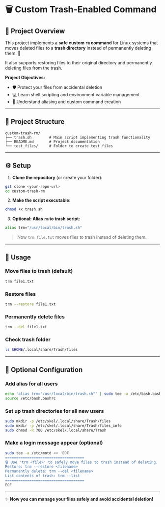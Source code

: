 # 🗑️ Custom Trash-Enabled Command

## 🚀 Project Overview

This project implements a **safe custom `rm` command** for Linux systems that moves deleted files to a **trash directory** instead of permanently deleting them. 💾

It also supports restoring files to their original directory and permanently deleting files from the trash.

**Project Objectives:**

* 🛡️ Protect your files from accidental deletion
* 💻 Learn shell scripting and environment variable management
* 🔧 Understand aliasing and custom command creation

---

## 📁 Project Structure

```
custom-trash-rm/
├── trash.sh        # Main script implementing trash functionality
├── README.md       # Project documentation
└── test_files/     # Folder to create test files
```

---

## ⚙️ Setup

1. **Clone the repository** (or create your folder):

```bash
git clone <your-repo-url>
cd custom-trash-rm
```

2. **Make the script executable**:

```bash
chmod +x trash.sh
```

3. **Optional: Alias `rm` to trash script**:

```bash
alias trm="/usr/local/bin/trash.sh"
```

> Now `trm file.txt` moves files to trash instead of deleting them.

---

## 📝 Usage

### Move files to trash (default)

```bash
trm file1.txt
```

### Restore files

```bash
trm --restore file1.txt
```

### Permanently delete files

```bash
trm --del file1.txt
```

### Check trash folder

```bash
ls $HOME/.local/share/Trash/files
```

---

## 🔧 Optional Configuration

### Add alias for all users

```bash
echo 'alias trm="/usr/local/bin/trash.sh"' | sudo tee -a /etc/bash.bashrc
source /etc/bash.bashrc
```

### Set up trash directories for all new users

```bash
sudo mkdir -p /etc/skel/.local/share/Trash/files
sudo mkdir -p /etc/skel/.local/share/Trash/files_info
sudo chmod -R 700 /etc/skel/.local/share/Trash
```

### Make a login message appear (optional)

```bash
sudo tee -a /etc/motd << 'EOF'
====================================
🗑️ Use 'trm <file>' to safely move files to trash instead of deleting.
Restore: trm --restore <filename>
Permanently delete: trm --del <filename>
List contents of trash: trm --list
====================================
EOF
```

---

✨ **Now you can manage your files safely and avoid accidental deletion!**
